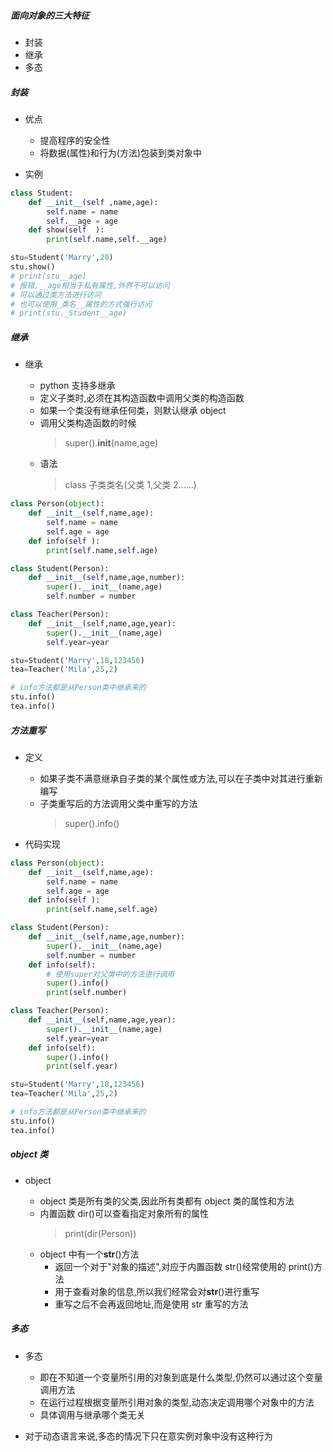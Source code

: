 ##### 面向对象的三大特征

- 封装
- 继承
- 多态

##### 封装

- 优点

  - 提高程序的安全性
  - 将数据(属性)和行为(方法)包装到类对象中

- 实例

```python
class Student:
    def __init__(self ,name,age):
        self.name = name
        self.__age = age
    def show(self  ):
        print(self.name,self.__age)

stu=Student('Marry',20)
stu.show()
# print(stu__age)
# 报错,__age相当于私有属性,外界不可以访问
# 可以通过类方法进行访问
# 也可以使用_类名__属性的方式强行访问
# print(stu._Student__age)
```

##### 继承

- 继承

  - python 支持多继承
  - 定义子类时,必须在其构造函数中调用父类的构造函数
  - 如果一个类没有继承任何类，则默认继承 object
  - 调用父类构造函数的时候
    > super().**init**(name,age)
  - 语法
    > class 子类类名(父类 1,父类 2……)

```python
class Person(object):
    def __init__(self,name,age):
        self.name = name
        self.age = age
    def info(self ):
        print(self.name,self.age)

class Student(Person):
    def __init__(self,name,age,number):
        super().__init__(name,age)
        self.number = number

class Teacher(Person):
    def __init__(self,name,age,year):
        super().__init__(name,age)
        self.year=year

stu=Student('Marry',18,123456)
tea=Teacher('Mila',25,2)

# info方法都是从Person类中继承来的
stu.info()
tea.info()
```

##### 方法重写

- 定义

  - 如果子类不满意继承自子类的某个属性或方法,可以在子类中对其进行重新编写
  - 子类重写后的方法调用父类中重写的方法
    > super().info()

- 代码实现

```python
class Person(object):
    def __init__(self,name,age):
        self.name = name
        self.age = age
    def info(self ):
        print(self.name,self.age)

class Student(Person):
    def __init__(self,name,age,number):
        super().__init__(name,age)
        self.number = number
    def info(self):
        # 使用super对父类中的方法进行调用
        super().info()
        print(self.number)

class Teacher(Person):
    def __init__(self,name,age,year):
        super().__init__(name,age)
        self.year=year
    def info(self):
        super().info()
        print(self.year)

stu=Student('Marry',18,123456)
tea=Teacher('Mila',25,2)

# info方法都是从Person类中继承来的
stu.info()
tea.info()

```

##### object 类

- object

  - object 类是所有类的父类,因此所有类都有 object 类的属性和方法
  - 内置函数 dir()可以查看指定对象所有的属性
    > print(dir(Person))
  - object 中有一个**str**()方法
    - 返回一个对于"对象的描述",对应于内置函数 str()经常使用的 print()方法
    - 用于查看对象的信息,所以我们经常会对**str**()进行重写
    - 重写之后不会再返回地址,而是使用 str 重写的方法

##### 多态

- 多态

  - 即在不知道一个变量所引用的对象到底是什么类型,仍然可以通过这个变量调用方法
  - 在运行过程根据变量所引用对象的类型,动态决定调用哪个对象中的方法
  - 具体调用与继承哪个类无关

- 对于动态语言来说,多态的情况下只在意实例对象中没有这种行为

